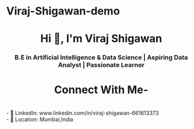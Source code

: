 # Viraj-Shigawan-demo
<h1 align="center">Hi 👋, I'm Viraj Shigawan</h1>
<h3 align="center"> B.E in Artificial Intelligence & Data Science | Aspiring Data Analyst | Passionate Learner</h3>
<h1 align="center">Connect With Me-</h1>
<br>
- 💼 LinkedIn: www.linkedin.com/in/viraj-shigawan-661613373 <br>
- 📍 Location: Mumbai,India
